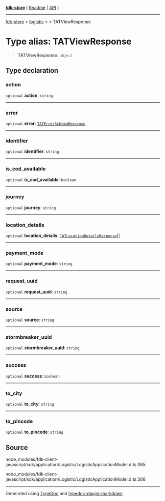 [**fdk-store**](../../../README.md) ( [Readme](../../../README.md) \| [API](../../../API.md) )

---

[fdk-store](../../../API.md) > [logistic](../../README.md) > [<internal>](../README.md) > TATViewResponse

# Type alias: TATViewResponse

> **TATViewResponse**: `object`

## Type declaration

### action

`optional` **action**: `string`

---

### error

`optional` **error**: [`TATErrorSchemaResponse`](type-alias.TATErrorSchemaResponse.md)

---

### identifier

`optional` **identifier**: `string`

---

### is_cod_available

`optional` **is_cod_available**: `boolean`

---

### journey

`optional` **journey**: `string`

---

### location_details

`optional` **location_details**: [`TATLocationDetailsResponse`](type-alias.TATLocationDetailsResponse.md)[]

---

### payment_mode

`optional` **payment_mode**: `string`

---

### request_uuid

`optional` **request_uuid**: `string`

---

### source

`optional` **source**: `string`

---

### stormbreaker_uuid

`optional` **stormbreaker_uuid**: `string`

---

### success

`optional` **success**: `boolean`

---

### to_city

`optional` **to_city**: `string`

---

### to_pincode

`optional` **to_pincode**: `string`

## Source

node_modules/fdk-client-javascript/sdk/application/Logistic/LogisticApplicationModel.d.ts:385

node_modules/fdk-client-javascript/sdk/application/Logistic/LogisticApplicationModel.d.ts:386

---

Generated using [TypeDoc](https://typedoc.org/) and [typedoc-plugin-markdown](https://www.npmjs.com/package/typedoc-plugin-markdown)
